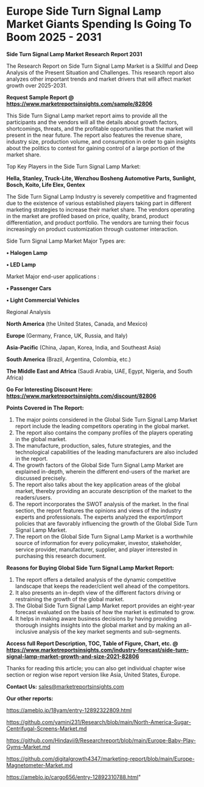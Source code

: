 # Europe Side Turn Signal Lamp Market Giants Spending Is Going To Boom 2025 - 2031

<strong>Side Turn Signal Lamp Market Research Report 2031</strong>

The Research Report on Side Turn Signal Lamp Market is a Skillful and Deep Analysis of the Present Situation and Challenges. This research report also analyzes other important trends and market drivers that will affect market growth over 2025-2031.

<strong>Request Sample Report @ <a href=https://www.marketreportsinsights.com/sample/82806>https://www.marketreportsinsights.com/sample/82806</a></strong>

This Side Turn Signal Lamp market report aims to provide all the participants and the vendors will all the details about growth factors, shortcomings, threats, and the profitable opportunities that the market will present in the near future. The report also features the revenue share, industry size, production volume, and consumption in order to gain insights about the politics to contest for gaining control of a large portion of the market share.

Top Key Players in the Side Turn Signal Lamp Market:

<strong>Hella, Stanley, Truck-Lite, Wenzhou Bosheng Automotive Parts, Sunlight, Bosch, Koito, Life Elex, Gentex</strong>

The Side Turn Signal Lamp Industry is severely competitive and fragmented due to the existence of various established players taking part in different marketing strategies to increase their market share. The vendors operating in the market are profiled based on price, quality, brand, product differentiation, and product portfolio. The vendors are turning their focus increasingly on product customization through customer interaction.

Side Turn Signal Lamp Market Major Types are:

<strong>• Halogen Lamp

• LED Lamp</strong>

Market Major end-user applications :

<strong>• Passenger Cars

• Light Commercial Vehicles</strong>

Regional Analysis

</u><strong><b>North America</b></strong> (the United States, Canada, and Mexico)

<strong><b>Europe </b></strong>(Germany, France, UK, Russia, and Italy)

<strong><b>Asia-Pacific</b></strong> (China, Japan, Korea, India, and Southeast Asia)

<strong><b>South America</b></strong> (Brazil, Argentina, Colombia, etc.)

<strong><b>The Middle East and Africa</b></strong> (Saudi Arabia, UAE, Egypt, Nigeria, and South Africa)

<strong>Go For Interesting Discount Here: <a href=https://www.marketreportsinsights.com/discount/82806>https://www.marketreportsinsights.com/discount/82806</a></strong>

<strong>Points Covered in The Report:</strong>
<ol>
  <li>The major points considered in the Global Side Turn Signal Lamp Market report include the leading competitors operating in the global market.</li>
  <li>The report also contains the company profiles of the players operating in the global market.</li>
  <li>The manufacture, production, sales, future strategies, and the technological capabilities of the leading manufacturers are also included in the report.</li>
  <li>The growth factors of the Global Side Turn Signal Lamp Market are explained in-depth, wherein the different end-users of the market are discussed precisely.</li>
  <li>The report also talks about the key application areas of the global market, thereby providing an accurate description of the market to the readers/users.</li>
  <li>The report incorporates the SWOT analysis of the market. In the final section, the report features the opinions and views of the industry experts and professionals. The experts analyzed the export/import policies that are favorably influencing the growth of the Global Side Turn Signal Lamp Market.</li>
  <li>The report on the Global Side Turn Signal Lamp Market is a worthwhile source of information for every policymaker, investor, stakeholder, service provider, manufacturer, supplier, and player interested in purchasing this research document.</li>
</ol>
<strong>Reasons for Buying Global Side Turn Signal Lamp Market Report:</strong>

<ol>
  <li>The report offers a detailed analysis of the dynamic competitive landscape that keeps the reader/client well ahead of the competitors.</li>
  <li>It also presents an in-depth view of the different factors driving or restraining the growth of the global market.</li>
  <li>The Global Side Turn Signal Lamp Market report provides an eight-year forecast evaluated on the basis of how the market is estimated to grow.</li>
  <li>It helps in making aware business decisions by having providing thorough insights insights into the global market and by making an all-inclusive analysis of the key market segments and sub-segments.</li>
</ol>
<strong>Access full Report Description, TOC, Table of Figure, Chart, etc. @ <a href=https://www.marketreportsinsights.com/industry-forecast/side-turn-signal-lamp-market-growth-and-size-2021-82806>https://www.marketreportsinsights.com/industry-forecast/side-turn-signal-lamp-market-growth-and-size-2021-82806</a></strong>


Thanks for reading this article; you can also get individual chapter wise section or region wise report version like Asia, United States, Europe.

<strong>Contact Us:</strong>
sales@marketreportsinsights.com

<strong>Our other reports:</strong>

<a href=https://ameblo.jp/18yam/entry-12892322809.html>https://ameblo.jp/18yam/entry-12892322809.html</a>

<a href=https://github.com/yamini231/Research/blob/main/North-America-Sugar-Centrifugal-Screens-Market.md>https://github.com/yamini231/Research/blob/main/North-America-Sugar-Centrifugal-Screens-Market.md</a>

<a href=https://github.com/Hindavii9/Researchreport/blob/main/Europe-Baby-Play-Gyms-Market.md>https://github.com/Hindavii9/Researchreport/blob/main/Europe-Baby-Play-Gyms-Market.md</a>

<a href=https://github.com/digitalgrowth4347/marketing-report/blob/main/Europe-Magnetometer-Market.md>https://github.com/digitalgrowth4347/marketing-report/blob/main/Europe-Magnetometer-Market.md</a>

<a href=https://ameblo.jp/cargo656/entry-12892310788.html>https://ameblo.jp/cargo656/entry-12892310788.html</a>"

